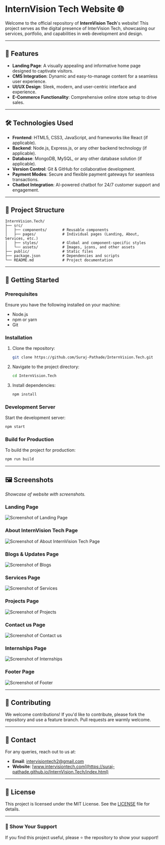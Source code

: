 # InternVision Tech Website 🌐  

Welcome to the official repository of **InternVision Tech**'s website! This project serves as the digital presence of InterVision Tech, showcasing our services, portfolio, and capabilities in web development and design.

---

## 🚀 Features  
- **Landing Page**: A visually appealing and informative home page designed to captivate visitors.  
- **CMS Integration**: Dynamic and easy-to-manage content for a seamless user experience.  
- **UI/UX Design**: Sleek, modern, and user-centric interface and experience.  
- **E-Commerce Functionality**: Comprehensive online store setup to drive sales.  

---

## 🛠️ Technologies Used  
- **Frontend**: HTML5, CSS3, JavaScript, and frameworks like React (if applicable).  
- **Backend**: Node.js, Express.js, or any other backend technology (if applicable).  
- **Database**: MongoDB, MySQL, or any other database solution (if applicable).  
- **Version Control**: Git & GitHub for collaborative development.
- **Payment Modes**: Secure and flexible payment gateways for seamless transactions.  
- **Chatbot Integration**: AI-powered chatbot for 24/7 customer support and engagement. 

---

## 📂 Project Structure  
```
InternVision.Tech/
├── src/
│   ├── components/       # Reusable components
│   ├── pages/            # Individual pages (Landing, About, Services, etc.)
│   ├── styles/           # Global and component-specific styles
│   └── assets/           # Images, icons, and other assets
├── public/               # Static files
├── package.json          # Dependencies and scripts
└── README.md             # Project documentation
```

---

## 📖 Getting Started  

### Prerequisites  
Ensure you have the following installed on your machine:  
- Node.js  
- npm or yarn  
- Git  

### Installation  
1. Clone the repository:  
   ```bash
   git clone https://github.com/Suraj-Pathade/InternVision.Tech.git
   ```
2. Navigate to the project directory:  
   ```bash
   cd InternVision.Tech
   ```
3. Install dependencies:  
   ```bash
   npm install
   ```

### Development Server  
Start the development server:  
```bash
npm start
```

### Build for Production  
To build the project for production:  
```bash
npm run build
```

---

## 🖼️ Screenshots  
_Showcase of website with screenshots._  

### Landing Page  
![Screenshot of Landing Page](./assets/frontend.png")

### About InternVision Tech Page  
![Screenshot of About InternVision Tech Page  ](img/assets/about.png)

### Blogs & Updates Page  
![Screenshot of Blogs ](img/assets/blogs.png)

### Services Page  
![Screenshot of Services ](img/assets/services.png)

### Projects Page  
![Screenshot of Projects ](img/assets/projects.png)

### Contact us Page  
![Screenshot of Contact us ](img/assets/contact.png)

### Internships Page  
![Screenshot of Internships ](img/assets/internships.png)

### Footer Page  
![Screenshot of Footer ](img/assets/footer.png)




---

## 🤝 Contributing  
We welcome contributions! If you'd like to contribute, please fork the repository and use a feature branch. Pull requests are warmly welcome.  

---

## 📧 Contact  
For any queries, reach out to us at:  
- **Email**: intervisiontech2@gmail.com  
- **Website**: [www.intervisiontech.com](https://suraj-pathade.github.io/InternVision.Tech/index.html)  

---

## 📜 License  
This project is licensed under the MIT License. See the [LICENSE](LICENSE) file for details.  

---

### 🌟 Show Your Support  
If you find this project useful, please ⭐ the repository to show your support!  
```

